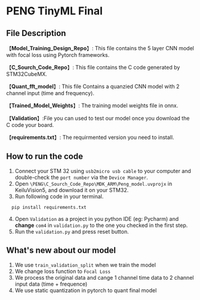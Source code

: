 # PENG TinyML Final

## File Description
【**Model_Training_Design_Repo**】: This file contains the 5 layer CNN model with focal loss using Pytorch frameworks. 

【**C_Sourch_Code_Repo**】: This file contains the C code generated by STM32CubeMX.

【**Quant_fft_model**】: This file Contains a quanzied CNN model with 2 channel input (time and frequency). 

【**Trained_Model_Weights**】: The training model weights file in onnx.

【**Validation**】:File you can used to test our model once you download the C code your board.

【**requirements.txt**】: The requirmented version you need to install.

## How to run the code
1. Connect your STM 32 using `usb2micro usb cable` to your computer and double-check the `port number` via the `Device Manager`.
2. Open `\PENG\C_Sourch_Code_Repo\MDK_ARM\Peng_model.uvprojx` in KeiluVision5, and download it on your STM32.
3. Run following code in your terminal.

```python
  pip install requirements.txt
```

4. Open `Validation` as a project in you python IDE (eg: Pycharm) and **change** `com4` in `validation.py` to the one you checked in the first step.
5. Run the `validation.py` and press reset button.

## What's new about our model
1. We use `train_validation_split` when we train the model
2. We change loss function to `Focal Loss`
3. We process the original data and cange 1 channel time data to 2 channel input data (time + frequence)
4. We use static quantization in pytorch to quant final model
